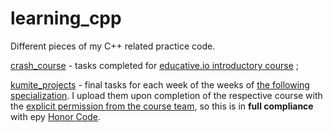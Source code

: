 # learning_cpp
Different pieces of my C++ related practice code.

[crash_course](https://github.com/Pythonimous/learning_cpp/tree/main/crash_course) - tasks completed for [educative.io introductory course](https://www.educative.io/courses/learn-cpp-from-scratch) ;

[kumite_projects](https://github.com/Pythonimous/learning_cpp/tree/main/crash_course) - final tasks for each week of the weeks of [the following specialization](https://www.coursera.org/specializations/c-plus-plus-modern-development). I upload them upon completion of the respective course with the [explicit permission from the course team](https://github.com/Pythonimous/learning_cpp/tree/main/kumite_projects/permission.png), so this is in **full compliance** with еру [Honor Code](https://learner.coursera.help/hc/en-us/articles/209818863-Coursera-Honor-Code).
